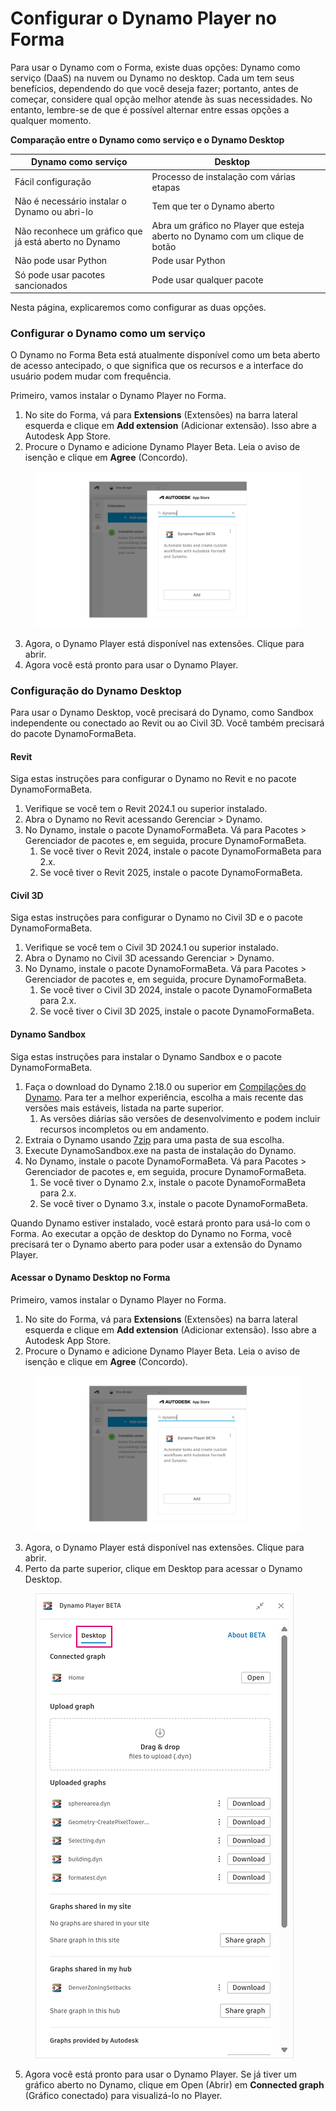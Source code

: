# Configurar o Dynamo Player no Forma


Para usar o Dynamo com o Forma, existe duas opções: Dynamo como serviço (DaaS) na nuvem ou Dynamo no desktop. Cada um tem seus benefícios, dependendo do que você deseja fazer; portanto, antes de começar, considere qual opção melhor atende às suas necessidades. No entanto, lembre-se de que é possível alternar entre essas opções a qualquer momento.

**Comparação entre o Dynamo como serviço e o Dynamo Desktop**

<table><thead><tr><th>Dynamo como serviço</th><th>Desktop</th><th data-hidden></th></tr></thead><tbody><tr><td>Fácil configuração</td><td>Processo de instalação com várias etapas</td><td></td></tr><tr><td>Não é necessário instalar o Dynamo ou abri-lo</td><td>Tem que ter o Dynamo aberto</td><td></td></tr><tr><td>Não reconhece um gráfico que já está aberto no Dynamo</td><td>Abra um gráfico no Player que esteja aberto no Dynamo com um clique de botão</td><td></td></tr><tr><td>Não pode usar Python</td><td>Pode usar Python</td><td></td></tr><tr><td>Só pode usar pacotes sancionados</td><td>Pode usar qualquer pacote</td><td></td></tr></tbody></table>

Nesta página, explicaremos como configurar as duas opções.

### Configurar o Dynamo como um serviço

O Dynamo no Forma Beta está atualmente disponível como um beta aberto de acesso antecipado, o que significa que os recursos e a interface do usuário podem mudar com frequência.

Primeiro, vamos instalar o Dynamo Player no Forma.

1. No site do Forma, vá para **Extensions** (Extensões) na barra lateral esquerda e clique em **Add extension** (Adicionar extensão). Isso abre a Autodesk App Store.
2. Procure o Dynamo e adicione Dynamo Player Beta. Leia o aviso de isenção e clique em **Agree** (Concordo).

<figure><img src="../.gitbook/assets/install-player.png" alt=""><figcaption></figcaption></figure>

3. Agora, o Dynamo Player está disponível nas extensões. Clique para abrir.
4. Agora você está pronto para usar o Dynamo Player.

### Configuração do Dynamo Desktop

Para usar o Dynamo Desktop, você precisará do Dynamo, como Sandbox independente ou conectado ao Revit ou ao Civil 3D. Você também precisará do pacote DynamoFormaBeta.

#### Revit

Siga estas instruções para configurar o Dynamo no Revit e no pacote DynamoFormaBeta.

1. Verifique se você tem o Revit 2024.1 ou superior instalado.
2. Abra o Dynamo no Revit acessando Gerenciar > Dynamo.
3. No Dynamo, instale o pacote DynamoFormaBeta. Vá para Pacotes > Gerenciador de pacotes e, em seguida, procure DynamoFormaBeta.
   1. Se você tiver o Revit 2024, instale o pacote DynamoFormaBeta para 2.x.
   2. Se você tiver o Revit 2025, instale o pacote DynamoFormaBeta.

#### Civil 3D

Siga estas instruções para configurar o Dynamo no Civil 3D e o pacote DynamoFormaBeta.

1. Verifique se você tem o Civil 3D 2024.1 ou superior instalado.
2. Abra o Dynamo no Civil 3D acessando Gerenciar > Dynamo.
3. No Dynamo, instale o pacote DynamoFormaBeta. Vá para Pacotes > Gerenciador de pacotes e, em seguida, procure DynamoFormaBeta.
   1. Se você tiver o Civil 3D 2024, instale o pacote DynamoFormaBeta para 2.x.
   2. Se você tiver o Civil 3D 2025, instale o pacote DynamoFormaBeta.

#### Dynamo Sandbox

Siga estas instruções para instalar o Dynamo Sandbox e o pacote DynamoFormaBeta.

1. Faça o download do Dynamo 2.18.0 ou superior em [Compilações do Dynamo](https://dynamobuilds.com/). Para ter a melhor experiência, escolha a mais recente das versões mais estáveis, listada na parte superior.
   1. As versões diárias são versões de desenvolvimento e podem incluir recursos incompletos ou em andamento.
2. Extraia o Dynamo usando [7zip](https://7zip.rnbastos.com/) para uma pasta de sua escolha.
3. Execute DynamoSandbox.exe na pasta de instalação do Dynamo.
4. No Dynamo, instale o pacote DynamoFormaBeta. Vá para Pacotes > Gerenciador de pacotes e, em seguida, procure DynamoFormaBeta.
   1. Se você tiver o Dynamo 2.x, instale o pacote DynamoFormaBeta para 2.x.
   2. Se você tiver o Dynamo 3.x, instale o pacote DynamoFormaBeta.

Quando Dynamo estiver instalado, você estará pronto para usá-lo com o Forma. Ao executar a opção de desktop do Dynamo no Forma, você precisará ter o Dynamo aberto para poder usar a extensão do Dynamo Player.

#### Acessar o Dynamo Desktop no Forma

Primeiro, vamos instalar o Dynamo Player no Forma.

1. No site do Forma, vá para **Extensions** (Extensões) na barra lateral esquerda e clique em **Add extension** (Adicionar extensão). Isso abre a Autodesk App Store.
2. Procure o Dynamo e adicione Dynamo Player Beta. Leia o aviso de isenção e clique em **Agree** (Concordo).

<figure><img src="../.gitbook/assets/install-player.png" alt=""><figcaption></figcaption></figure>

3. Agora, o Dynamo Player está disponível nas extensões. Clique para abrir.
4. Perto da parte superior, clique em Desktop para acessar o Dynamo Desktop.

<figure><img src="../.gitbook/assets/dynamo-desktop.png" alt=""><figcaption></figcaption></figure>

5. Agora você está pronto para usar o Dynamo Player. Se já tiver um gráfico aberto no Dynamo, clique em Open (Abrir) em **Connected graph** (Gráfico conectado) para visualizá-lo no Player.
